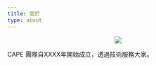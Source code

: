 ```yaml
---
title: 關於
type: about
---
```


<p align="center"><img src="/cape/images/usie.jpg"></p>

CAPE 團隊自XXXX年開始成立，透過技術服務大家。
